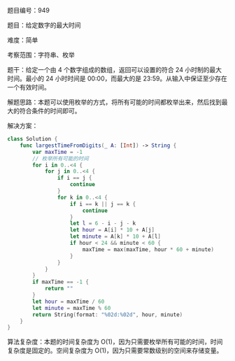 题目编号：949

题目：给定数字的最大时间

难度：简单

考察范围：字符串、枚举

题干：给定一个由 4 个数字组成的数组，返回可以设置的符合 24 小时制的最大时间。最小的 24 小时时间是 00:00，而最大的是 23:59。从输入中保证至少存在一个有效时间。

解题思路：本题可以使用枚举的方式，将所有可能的时间都枚举出来，然后找到最大的符合条件的时间即可。

解决方案：

```swift
class Solution {
    func largestTimeFromDigits(_ A: [Int]) -> String {
        var maxTime = -1
        // 枚举所有可能的时间
        for i in 0..<4 {
            for j in 0..<4 {
                if i == j {
                    continue
                }
                for k in 0..<4 {
                    if i == k || j == k {
                        continue
                    }
                    let l = 6 - i - j - k
                    let hour = A[i] * 10 + A[j]
                    let minute = A[k] * 10 + A[l]
                    if hour < 24 && minute < 60 {
                        maxTime = max(maxTime, hour * 60 + minute)
                    }
                }
            }
        }
        if maxTime == -1 {
            return ""
        }
        let hour = maxTime / 60
        let minute = maxTime % 60
        return String(format: "%02d:%02d", hour, minute)
    }
}
```

算法复杂度：本题的时间复杂度为 O(1)，因为只需要枚举所有可能的时间，时间复杂度是固定的。空间复杂度为 O(1)，因为只需要常数级别的空间来存储变量。